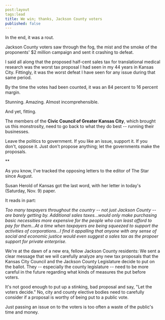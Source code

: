 ```yaml
---
post:layout
tags:lead
title: We win; thanks, Jackson County voters
published: false
---
```


In the end, it was a rout. 

Jackson County voters saw through the fog, the mist and the smoke of the proponents' $2 million campaign and sent it crashing to defeat.

I said all along that the proposed half-cent sales tax for translational medical research was the worst tax proposal I had seen in my 44 years in Kansas City. Fittingly, it was the worst defeat I have seen for any issue during that same period.

By the time the votes had been counted, it was an 84 percent to 16 percent margin.

Stunning. Amazing. Almost incomprehensible.

And yet, fitting. 

The members of the **Civic Council of Greater Kansas City**, which brought us this monstrosity, need to go back to what they do best -- running their businesses.

Leave the politics to government. If you like an issue, support it. If you don't, oppose it. Just don't propose anything; let the governments make the proposals.

**

As you know, I've tracked the opposing letters to the editor of The Star since August.

Susan Herold of Kansas got the last word, with her letter in today's (Saturday, Nov. 9) paper.

It reads in part:

_Too many taxpayers throughout the country -- not just Jackson County -- are barely getting by. Additional sales taxes...would only make purchasing basic necessities more expensive for the people who can least afford to pay for them...At a time when taxpayers are being squeezed to support the activities of corporations...I find it appalling that anyone with any sense of social and economic justice would even suggest a sales tax as the propoer support for private enterprise._

We're at the dawn of a new era, fellow Jackson County residents: We sent a clear message that we will carefully analyze any new tax proposals that the Kansas City Council and the Jackson County Legislature decide to put on the ballot. They -- especially the county legislature -- need to be more careful in the future regarding what kinds of measures the put before voters.

It's not good enough to put up a stinking, bad proposal and say, "Let the voters decide." No, city and county elective bodies need to carefully consider if a proposal is worthy of being put to a public vote.

Just passing an issue on to the voters is too often a waste of the public's time and money. 

